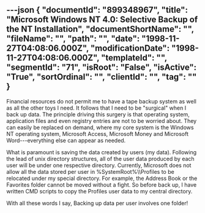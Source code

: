 ---json
{
  "documentId": "899348967",
  "title": "Microsoft Windows NT 4.0: Selective Backup of the NT Installation",
  "documentShortName": "",
  "fileName": "",
  "path": "",
  "date": "1998-11-27T04:08:06.000Z",
  "modificationDate": "1998-11-27T04:08:06.000Z",
  "templateId": "",
  "segmentId": "71",
  "isRoot": "False",
  "isActive": "True",
  "sortOrdinal": "",
  "clientId": "",
  "tag": ""
}
---

Financial resources do not permit me to have a tape backup system as well as all the other toys I need. It follows that I need to be &quot;surgical&quot; when I back up data. The principle driving this surgery is that operating system, application files and even registry entries are not to be worried about. They can easily be replaced on demand, where my core system is the Windows NT operating system, Microsoft Access, Microsoft Money and Microsoft Word---everything else can appear as needed.

What is paramount is saving the data created by users (my data). Following the lead of unix directory structures, all of the user data produced by each user will be under one respective directory. Currently, Microsoft does not allow all the data stored per user in %SystemRoot%&bsol;&bsol;Profiles to be relocated under my special directory. For example, the Address Book or the Favorites folder cannot be moved without a fight. So before back up, I have written CMD scripts to copy the Profiles user data to my central directory.

With all these words I say, Backing up data per user involves one folder!
